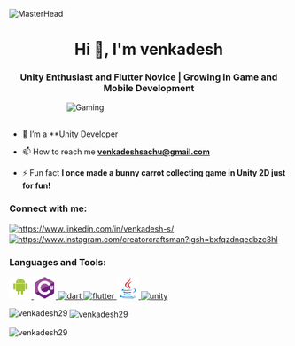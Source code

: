 ![MasterHead](https://i.pinimg.com/originals/15/e7/e3/15e7e300166c962d3b8a22f60b5cac9e.gif)
<h1 align="center">Hi 👋, I'm venkadesh</h1>
<h3 align="center">Unity Enthusiast and Flutter Novice | Growing in Game and Mobile Development</h3>
<img align= "right" alt = "Gaming" width = "400" src = "https://i.pinimg.com/originals/b7/1f/46/b71f46c816c737701a222f39b79c7e84.gif"><br><br>

- 🌱 I’m a **Unity Developer

- 📫 How to reach me **venkadeshsachu@gmail.com**

- ⚡ Fun fact **I once made a bunny carrot collecting game in Unity 2D just for fun!**

<h3 align="left">Connect with me:</h3>
<p align="left">
<a href="https://linkedin.com/in/https://www.linkedin.com/in/venkadesh-s/" target="blank"><img align="center" src="https://raw.githubusercontent.com/rahuldkjain/github-profile-readme-generator/master/src/images/icons/Social/linked-in-alt.svg" alt="https://www.linkedin.com/in/venkadesh-s/" height="30" width="40" /></a>
<a href="https://instagram.com/https://www.instagram.com/creatorcraftsman?igsh=bxfqzdnqedbzc3hl" target="blank"><img align="center" src="https://raw.githubusercontent.com/rahuldkjain/github-profile-readme-generator/master/src/images/icons/Social/instagram.svg" alt="https://www.instagram.com/creatorcraftsman?igsh=bxfqzdnqedbzc3hl" height="30" width="40" /></a>
</p>

<h3 align="left">Languages and Tools:</h3>
<p align="left"> <a href="https://developer.android.com" target="_blank" rel="noreferrer"> <img src="https://raw.githubusercontent.com/devicons/devicon/master/icons/android/android-original-wordmark.svg" alt="android" width="40" height="40"/> </a> <a href="https://www.w3schools.com/cs/" target="_blank" rel="noreferrer"> <img src="https://raw.githubusercontent.com/devicons/devicon/master/icons/csharp/csharp-original.svg" alt="csharp" width="40" height="40"/> </a> <a href="https://dart.dev" target="_blank" rel="noreferrer"> <img src="https://www.vectorlogo.zone/logos/dartlang/dartlang-icon.svg" alt="dart" width="40" height="40"/> </a> <a href="https://flutter.dev" target="_blank" rel="noreferrer"> <img src="https://www.vectorlogo.zone/logos/flutterio/flutterio-icon.svg" alt="flutter" width="40" height="40"/> </a> <a href="https://www.java.com" target="_blank" rel="noreferrer"> <img src="https://raw.githubusercontent.com/devicons/devicon/master/icons/java/java-original.svg" alt="java" width="40" height="40"/> </a> <a href="https://unity.com/" target="_blank" rel="noreferrer"> <img src="https://www.vectorlogo.zone/logos/unity3d/unity3d-icon.svg" alt="unity" width="40" height="40"/> </a> </p>

<p><img align="left" src="https://github-readme-stats.vercel.app/api/top-langs?username=venkadesh29&show_icons=true&locale=en&layout=compact" alt="venkadesh29" /></p>

<p>&nbsp;<img align="center" src="https://github-readme-stats.vercel.app/api?username=venkadesh29&show_icons=true&locale=en" alt="venkadesh29" /></p>

<p><img align="center" src="https://github-readme-streak-stats.herokuapp.com/?user=venkadesh29&" alt="venkadesh29" /></p>
